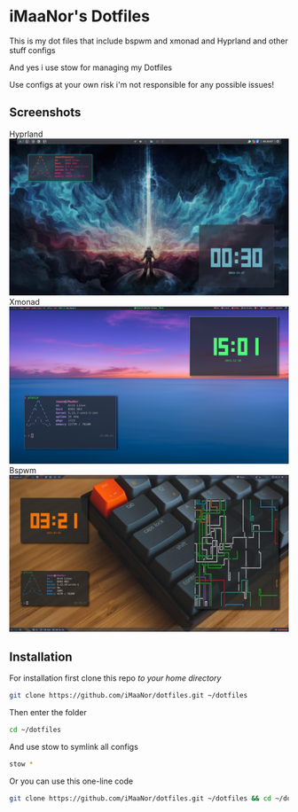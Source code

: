 # iMaaNor's Dotfiles

This is my dot files that include bspwm and xmonad and Hyprland and other stuff configs  

And yes i use stow for managing my Dotfiles  

Use configs at your own risk i'm not responsible for any possible issues!    
  
  
## Screenshots  
Hyprland  
![hyprland-screenshot](https://github.com/iMaaNor/dotfiles/blob/master/hyprland-screenshot.png)  
Xmonad  
![xmonad-screenshot](https://github.com/iMaaNor/dotfiles/blob/master/xmonad-screenshot.png)  
Bspwm  
![bspwm-screenshot](https://github.com/iMaaNor/dotfiles/blob/master/bspwm-screenshot.jpg)  
  

## Installation  
For installation first clone this repo *to your home directory*

```bash
git clone https://github.com/iMaaNor/dotfiles.git ~/dotfiles
```  

Then enter the folder

```bash
cd ~/dotfiles
```  
And use stow to symlink all configs

```bash
stow *
```

Or you can use this one-line code

```bash
git clone https://github.com/iMaaNor/dotfiles.git ~/dotfiles && cd ~/dotfiles && stow * 
```  
